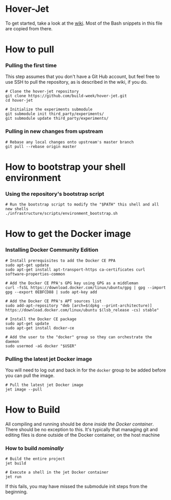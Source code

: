 Hover-Jet
=========

To get started, take a look at the [wiki](https://github.com/build-week/hover-jet/wiki).
Most of the Bash snippets in this file are copied from there.


# How to pull

### Pulling the first time

This step assumes that you don't have a Git Hub account, but feel free to use
SSH to pull the repository, as is described in the wiki, if you do.

```shell
# Clone the hover-jet repository
git clone https://github.com/build-week/hover-jet.git
cd hover-jet

# Initialize the experiments submodule
git submodule init third_party/experiments/
git submodule update third_party/experiments/
```

### Pulling in new changes from upstream

```shell
# Rebase any local changes onto upstream's master branch
git pull --rebase origin master
```


# How to bootstrap your shell environment

### Using the repository's bootstrap script

```shell
# Run the bootstrap script to modify the "$PATH" this shell and all new shells
./infrastructure/scripts/environment_bootstrap.sh
```


# How to get the Docker image

### Installing Docker Community Edition

```shell
# Install prerequisites to add the Docker CE PPA
sudo apt-get update
sudo apt-get install apt-transport-https ca-certificates curl software-properties-common

# Add the Docker CE PPA's GPG key using GPG as a middleman
curl -fsSL https://download.docker.com/linux/ubuntu/gpg | gpg --import
gpg --export 0EBFCD88 | sudo apt-key add

# Add the Docker CE PPA's APT sources list
sudo add-apt-repository "deb [arch=$(dpkg --print-architecture)] https://download.docker.com/linux/ubuntu $(lsb_release -cs) stable"

# Install the Docker CE package
sudo apt-get update
sudo apt-get install docker-ce

# Add the user to the "docker" group so they can orchestrate the daemon
sudo usermod -aG docker "$USER"
```

### Pulling the latest jet Docker image

You will need to log out and back in for the `docker` group to be added before you can pull the image.

```shell
# Pull the latest jet Docker image
jet image --pull
```


# How to Build

All compiling and running should be done *inside the Docker container*. There should be no exception to this.
It's typically that managing git and editing files is done outside of the Docker container, on the host machine

### How to build *nominally*

```shell
# Build the entire project
jet build

# Execute a shell in the jet Docker container
jet run
```

If this fails, you may have missed the submodule init steps from the beginning.
